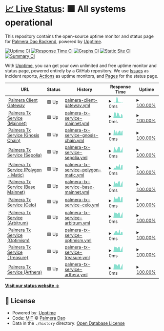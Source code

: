 # [📈 Live Status](https://uptime.keypersafe.xyz): <!--live status--> **🟩 All systems operational**

This repository contains the open-source uptime monitor and status page for [Palmera Dao Backend](https://palmeradao.xyz), powered by [Upptime](https://github.com/upptime/upptime).

[![Uptime CI](https://github.com/keyper-labs/palmera-services-status/workflows/Uptime%20CI/badge.svg)](https://github.com/keyper-labs/palmera-services-status/actions?query=workflow%3A%22Uptime+CI%22)
[![Response Time CI](https://github.com/keyper-labs/palmera-services-status/workflows/Response%20Time%20CI/badge.svg)](https://github.com/keyper-labs/palmera-services-status/actions?query=workflow%3A%22Response+Time+CI%22)
[![Graphs CI](https://github.com/keyper-labs/palmera-services-status/workflows/Graphs%20CI/badge.svg)](https://github.com/keyper-labs/palmera-services-status/actions?query=workflow%3A%22Graphs+CI%22)
[![Static Site CI](https://github.com/keyper-labs/palmera-services-status/workflows/Static%20Site%20CI/badge.svg)](https://github.com/keyper-labs/palmera-services-status/actions?query=workflow%3A%22Static+Site+CI%22)
[![Summary CI](https://github.com/keyper-labs/palmera-services-status/workflows/Summary%20CI/badge.svg)](https://github.com/keyper-labs/palmera-services-status/actions?query=workflow%3A%22Summary+CI%22)

With [Upptime](https://upptime.js.org), you can get your own unlimited and free uptime monitor and status page, powered entirely by a GitHub repository. We use [Issues](https://github.com/keyper-labs/palmera-services-status/issues) as incident reports, [Actions](https://github.com/keyper-labs/palmera-services-status/actions) as uptime monitors, and [Pages](https://uptime.keypersafe.xyz) for the status page.

<!--start: status pages-->
<!-- This summary is generated by Upptime (https://github.com/upptime/upptime) -->
<!-- Do not edit this manually, your changes will be overwritten -->
<!-- prettier-ignore -->
| URL | Status | History | Response Time | Uptime |
| --- | ------ | ------- | ------------- | ------ |
| <img alt="" src="https://icons.duckduckgo.com/ip3/client-gateway-prod.keypersafe.xyz.ico" height="13"> [Palmera Client Gateway](https://client-gateway-prod.keypersafe.xyz/health/ready/) | 🟩 Up | [palmera-client-gateway.yml](https://github.com/keyper-labs/palmera-services-status/commits/HEAD/history/palmera-client-gateway.yml) | <details><summary><img alt="Response time graph" src="./graphs/palmera-client-gateway/response-time-week.png" height="20"> 0ms</summary><br><a href="https://uptime.keypersafe.xyz/history/palmera-client-gateway"><img alt="Response time 0" src="https://img.shields.io/endpoint?url=https%3A%2F%2Fraw.githubusercontent.com%2Fkeyper-labs%2Fpalmera-services-status%2FHEAD%2Fapi%2Fpalmera-client-gateway%2Fresponse-time.json"></a><br><a href="https://uptime.keypersafe.xyz/history/palmera-client-gateway"><img alt="24-hour response time 0" src="https://img.shields.io/endpoint?url=https%3A%2F%2Fraw.githubusercontent.com%2Fkeyper-labs%2Fpalmera-services-status%2FHEAD%2Fapi%2Fpalmera-client-gateway%2Fresponse-time-day.json"></a><br><a href="https://uptime.keypersafe.xyz/history/palmera-client-gateway"><img alt="7-day response time 0" src="https://img.shields.io/endpoint?url=https%3A%2F%2Fraw.githubusercontent.com%2Fkeyper-labs%2Fpalmera-services-status%2FHEAD%2Fapi%2Fpalmera-client-gateway%2Fresponse-time-week.json"></a><br><a href="https://uptime.keypersafe.xyz/history/palmera-client-gateway"><img alt="30-day response time 0" src="https://img.shields.io/endpoint?url=https%3A%2F%2Fraw.githubusercontent.com%2Fkeyper-labs%2Fpalmera-services-status%2FHEAD%2Fapi%2Fpalmera-client-gateway%2Fresponse-time-month.json"></a><br><a href="https://uptime.keypersafe.xyz/history/palmera-client-gateway"><img alt="1-year response time 0" src="https://img.shields.io/endpoint?url=https%3A%2F%2Fraw.githubusercontent.com%2Fkeyper-labs%2Fpalmera-services-status%2FHEAD%2Fapi%2Fpalmera-client-gateway%2Fresponse-time-year.json"></a></details> | <details><summary><a href="https://uptime.keypersafe.xyz/history/palmera-client-gateway">100.00%</a></summary><a href="https://uptime.keypersafe.xyz/history/palmera-client-gateway"><img alt="All-time uptime 100.00%" src="https://img.shields.io/endpoint?url=https%3A%2F%2Fraw.githubusercontent.com%2Fkeyper-labs%2Fpalmera-services-status%2FHEAD%2Fapi%2Fpalmera-client-gateway%2Fuptime.json"></a><br><a href="https://uptime.keypersafe.xyz/history/palmera-client-gateway"><img alt="24-hour uptime 100.00%" src="https://img.shields.io/endpoint?url=https%3A%2F%2Fraw.githubusercontent.com%2Fkeyper-labs%2Fpalmera-services-status%2FHEAD%2Fapi%2Fpalmera-client-gateway%2Fuptime-day.json"></a><br><a href="https://uptime.keypersafe.xyz/history/palmera-client-gateway"><img alt="7-day uptime 100.00%" src="https://img.shields.io/endpoint?url=https%3A%2F%2Fraw.githubusercontent.com%2Fkeyper-labs%2Fpalmera-services-status%2FHEAD%2Fapi%2Fpalmera-client-gateway%2Fuptime-week.json"></a><br><a href="https://uptime.keypersafe.xyz/history/palmera-client-gateway"><img alt="30-day uptime 100.00%" src="https://img.shields.io/endpoint?url=https%3A%2F%2Fraw.githubusercontent.com%2Fkeyper-labs%2Fpalmera-services-status%2FHEAD%2Fapi%2Fpalmera-client-gateway%2Fuptime-month.json"></a><br><a href="https://uptime.keypersafe.xyz/history/palmera-client-gateway"><img alt="1-year uptime 100.00%" src="https://img.shields.io/endpoint?url=https%3A%2F%2Fraw.githubusercontent.com%2Fkeyper-labs%2Fpalmera-services-status%2FHEAD%2Fapi%2Fpalmera-client-gateway%2Fuptime-year.json"></a></details>
| <img alt="" src="https://icons.duckduckgo.com/ip3/prod.mainnet.transaction.keypersafe.xyz.ico" height="13"> [Palmera Tx Service (Mainnet)](https://prod.mainnet.transaction.keypersafe.xyz/check/) | 🟩 Up | [palmera-tx-service-mainnet.yml](https://github.com/keyper-labs/palmera-services-status/commits/HEAD/history/palmera-tx-service-mainnet.yml) | <details><summary><img alt="Response time graph" src="./graphs/palmera-tx-service-mainnet/response-time-week.png" height="20"> 0ms</summary><br><a href="https://uptime.keypersafe.xyz/history/palmera-tx-service-mainnet"><img alt="Response time 0" src="https://img.shields.io/endpoint?url=https%3A%2F%2Fraw.githubusercontent.com%2Fkeyper-labs%2Fpalmera-services-status%2FHEAD%2Fapi%2Fpalmera-tx-service-mainnet%2Fresponse-time.json"></a><br><a href="https://uptime.keypersafe.xyz/history/palmera-tx-service-mainnet"><img alt="24-hour response time 0" src="https://img.shields.io/endpoint?url=https%3A%2F%2Fraw.githubusercontent.com%2Fkeyper-labs%2Fpalmera-services-status%2FHEAD%2Fapi%2Fpalmera-tx-service-mainnet%2Fresponse-time-day.json"></a><br><a href="https://uptime.keypersafe.xyz/history/palmera-tx-service-mainnet"><img alt="7-day response time 0" src="https://img.shields.io/endpoint?url=https%3A%2F%2Fraw.githubusercontent.com%2Fkeyper-labs%2Fpalmera-services-status%2FHEAD%2Fapi%2Fpalmera-tx-service-mainnet%2Fresponse-time-week.json"></a><br><a href="https://uptime.keypersafe.xyz/history/palmera-tx-service-mainnet"><img alt="30-day response time 0" src="https://img.shields.io/endpoint?url=https%3A%2F%2Fraw.githubusercontent.com%2Fkeyper-labs%2Fpalmera-services-status%2FHEAD%2Fapi%2Fpalmera-tx-service-mainnet%2Fresponse-time-month.json"></a><br><a href="https://uptime.keypersafe.xyz/history/palmera-tx-service-mainnet"><img alt="1-year response time 0" src="https://img.shields.io/endpoint?url=https%3A%2F%2Fraw.githubusercontent.com%2Fkeyper-labs%2Fpalmera-services-status%2FHEAD%2Fapi%2Fpalmera-tx-service-mainnet%2Fresponse-time-year.json"></a></details> | <details><summary><a href="https://uptime.keypersafe.xyz/history/palmera-tx-service-mainnet">100.00%</a></summary><a href="https://uptime.keypersafe.xyz/history/palmera-tx-service-mainnet"><img alt="All-time uptime 100.00%" src="https://img.shields.io/endpoint?url=https%3A%2F%2Fraw.githubusercontent.com%2Fkeyper-labs%2Fpalmera-services-status%2FHEAD%2Fapi%2Fpalmera-tx-service-mainnet%2Fuptime.json"></a><br><a href="https://uptime.keypersafe.xyz/history/palmera-tx-service-mainnet"><img alt="24-hour uptime 100.00%" src="https://img.shields.io/endpoint?url=https%3A%2F%2Fraw.githubusercontent.com%2Fkeyper-labs%2Fpalmera-services-status%2FHEAD%2Fapi%2Fpalmera-tx-service-mainnet%2Fuptime-day.json"></a><br><a href="https://uptime.keypersafe.xyz/history/palmera-tx-service-mainnet"><img alt="7-day uptime 100.00%" src="https://img.shields.io/endpoint?url=https%3A%2F%2Fraw.githubusercontent.com%2Fkeyper-labs%2Fpalmera-services-status%2FHEAD%2Fapi%2Fpalmera-tx-service-mainnet%2Fuptime-week.json"></a><br><a href="https://uptime.keypersafe.xyz/history/palmera-tx-service-mainnet"><img alt="30-day uptime 100.00%" src="https://img.shields.io/endpoint?url=https%3A%2F%2Fraw.githubusercontent.com%2Fkeyper-labs%2Fpalmera-services-status%2FHEAD%2Fapi%2Fpalmera-tx-service-mainnet%2Fuptime-month.json"></a><br><a href="https://uptime.keypersafe.xyz/history/palmera-tx-service-mainnet"><img alt="1-year uptime 100.00%" src="https://img.shields.io/endpoint?url=https%3A%2F%2Fraw.githubusercontent.com%2Fkeyper-labs%2Fpalmera-services-status%2FHEAD%2Fapi%2Fpalmera-tx-service-mainnet%2Fuptime-year.json"></a></details>
| <img alt="" src="https://icons.duckduckgo.com/ip3/prod.gnosis.keypersafe.xyz.ico" height="13"> [Palmera Tx Service (Gnosis Chain)](https://prod.gnosis.keypersafe.xyz/check/) | 🟩 Up | [palmera-tx-service-gnosis-chain.yml](https://github.com/keyper-labs/palmera-services-status/commits/HEAD/history/palmera-tx-service-gnosis-chain.yml) | <details><summary><img alt="Response time graph" src="./graphs/palmera-tx-service-gnosis-chain/response-time-week.png" height="20"> 0ms</summary><br><a href="https://uptime.keypersafe.xyz/history/palmera-tx-service-gnosis-chain"><img alt="Response time 0" src="https://img.shields.io/endpoint?url=https%3A%2F%2Fraw.githubusercontent.com%2Fkeyper-labs%2Fpalmera-services-status%2FHEAD%2Fapi%2Fpalmera-tx-service-gnosis-chain%2Fresponse-time.json"></a><br><a href="https://uptime.keypersafe.xyz/history/palmera-tx-service-gnosis-chain"><img alt="24-hour response time 0" src="https://img.shields.io/endpoint?url=https%3A%2F%2Fraw.githubusercontent.com%2Fkeyper-labs%2Fpalmera-services-status%2FHEAD%2Fapi%2Fpalmera-tx-service-gnosis-chain%2Fresponse-time-day.json"></a><br><a href="https://uptime.keypersafe.xyz/history/palmera-tx-service-gnosis-chain"><img alt="7-day response time 0" src="https://img.shields.io/endpoint?url=https%3A%2F%2Fraw.githubusercontent.com%2Fkeyper-labs%2Fpalmera-services-status%2FHEAD%2Fapi%2Fpalmera-tx-service-gnosis-chain%2Fresponse-time-week.json"></a><br><a href="https://uptime.keypersafe.xyz/history/palmera-tx-service-gnosis-chain"><img alt="30-day response time 0" src="https://img.shields.io/endpoint?url=https%3A%2F%2Fraw.githubusercontent.com%2Fkeyper-labs%2Fpalmera-services-status%2FHEAD%2Fapi%2Fpalmera-tx-service-gnosis-chain%2Fresponse-time-month.json"></a><br><a href="https://uptime.keypersafe.xyz/history/palmera-tx-service-gnosis-chain"><img alt="1-year response time 0" src="https://img.shields.io/endpoint?url=https%3A%2F%2Fraw.githubusercontent.com%2Fkeyper-labs%2Fpalmera-services-status%2FHEAD%2Fapi%2Fpalmera-tx-service-gnosis-chain%2Fresponse-time-year.json"></a></details> | <details><summary><a href="https://uptime.keypersafe.xyz/history/palmera-tx-service-gnosis-chain">100.00%</a></summary><a href="https://uptime.keypersafe.xyz/history/palmera-tx-service-gnosis-chain"><img alt="All-time uptime 100.00%" src="https://img.shields.io/endpoint?url=https%3A%2F%2Fraw.githubusercontent.com%2Fkeyper-labs%2Fpalmera-services-status%2FHEAD%2Fapi%2Fpalmera-tx-service-gnosis-chain%2Fuptime.json"></a><br><a href="https://uptime.keypersafe.xyz/history/palmera-tx-service-gnosis-chain"><img alt="24-hour uptime 100.00%" src="https://img.shields.io/endpoint?url=https%3A%2F%2Fraw.githubusercontent.com%2Fkeyper-labs%2Fpalmera-services-status%2FHEAD%2Fapi%2Fpalmera-tx-service-gnosis-chain%2Fuptime-day.json"></a><br><a href="https://uptime.keypersafe.xyz/history/palmera-tx-service-gnosis-chain"><img alt="7-day uptime 100.00%" src="https://img.shields.io/endpoint?url=https%3A%2F%2Fraw.githubusercontent.com%2Fkeyper-labs%2Fpalmera-services-status%2FHEAD%2Fapi%2Fpalmera-tx-service-gnosis-chain%2Fuptime-week.json"></a><br><a href="https://uptime.keypersafe.xyz/history/palmera-tx-service-gnosis-chain"><img alt="30-day uptime 100.00%" src="https://img.shields.io/endpoint?url=https%3A%2F%2Fraw.githubusercontent.com%2Fkeyper-labs%2Fpalmera-services-status%2FHEAD%2Fapi%2Fpalmera-tx-service-gnosis-chain%2Fuptime-month.json"></a><br><a href="https://uptime.keypersafe.xyz/history/palmera-tx-service-gnosis-chain"><img alt="1-year uptime 100.00%" src="https://img.shields.io/endpoint?url=https%3A%2F%2Fraw.githubusercontent.com%2Fkeyper-labs%2Fpalmera-services-status%2FHEAD%2Fapi%2Fpalmera-tx-service-gnosis-chain%2Fuptime-year.json"></a></details>
| <img alt="" src="https://icons.duckduckgo.com/ip3/dev.sepolia2.transaction.keypersafe.xyz.ico" height="13"> [Palmera Tx Service (Sepolia)](https://dev.sepolia2.transaction.keypersafe.xyz/check/) | 🟩 Up | [palmera-tx-service-sepolia.yml](https://github.com/keyper-labs/palmera-services-status/commits/HEAD/history/palmera-tx-service-sepolia.yml) | <details><summary><img alt="Response time graph" src="./graphs/palmera-tx-service-sepolia/response-time-week.png" height="20"> 0ms</summary><br><a href="https://uptime.keypersafe.xyz/history/palmera-tx-service-sepolia"><img alt="Response time 0" src="https://img.shields.io/endpoint?url=https%3A%2F%2Fraw.githubusercontent.com%2Fkeyper-labs%2Fpalmera-services-status%2FHEAD%2Fapi%2Fpalmera-tx-service-sepolia%2Fresponse-time.json"></a><br><a href="https://uptime.keypersafe.xyz/history/palmera-tx-service-sepolia"><img alt="24-hour response time 0" src="https://img.shields.io/endpoint?url=https%3A%2F%2Fraw.githubusercontent.com%2Fkeyper-labs%2Fpalmera-services-status%2FHEAD%2Fapi%2Fpalmera-tx-service-sepolia%2Fresponse-time-day.json"></a><br><a href="https://uptime.keypersafe.xyz/history/palmera-tx-service-sepolia"><img alt="7-day response time 0" src="https://img.shields.io/endpoint?url=https%3A%2F%2Fraw.githubusercontent.com%2Fkeyper-labs%2Fpalmera-services-status%2FHEAD%2Fapi%2Fpalmera-tx-service-sepolia%2Fresponse-time-week.json"></a><br><a href="https://uptime.keypersafe.xyz/history/palmera-tx-service-sepolia"><img alt="30-day response time 0" src="https://img.shields.io/endpoint?url=https%3A%2F%2Fraw.githubusercontent.com%2Fkeyper-labs%2Fpalmera-services-status%2FHEAD%2Fapi%2Fpalmera-tx-service-sepolia%2Fresponse-time-month.json"></a><br><a href="https://uptime.keypersafe.xyz/history/palmera-tx-service-sepolia"><img alt="1-year response time 0" src="https://img.shields.io/endpoint?url=https%3A%2F%2Fraw.githubusercontent.com%2Fkeyper-labs%2Fpalmera-services-status%2FHEAD%2Fapi%2Fpalmera-tx-service-sepolia%2Fresponse-time-year.json"></a></details> | <details><summary><a href="https://uptime.keypersafe.xyz/history/palmera-tx-service-sepolia">100.00%</a></summary><a href="https://uptime.keypersafe.xyz/history/palmera-tx-service-sepolia"><img alt="All-time uptime 100.00%" src="https://img.shields.io/endpoint?url=https%3A%2F%2Fraw.githubusercontent.com%2Fkeyper-labs%2Fpalmera-services-status%2FHEAD%2Fapi%2Fpalmera-tx-service-sepolia%2Fuptime.json"></a><br><a href="https://uptime.keypersafe.xyz/history/palmera-tx-service-sepolia"><img alt="24-hour uptime 100.00%" src="https://img.shields.io/endpoint?url=https%3A%2F%2Fraw.githubusercontent.com%2Fkeyper-labs%2Fpalmera-services-status%2FHEAD%2Fapi%2Fpalmera-tx-service-sepolia%2Fuptime-day.json"></a><br><a href="https://uptime.keypersafe.xyz/history/palmera-tx-service-sepolia"><img alt="7-day uptime 100.00%" src="https://img.shields.io/endpoint?url=https%3A%2F%2Fraw.githubusercontent.com%2Fkeyper-labs%2Fpalmera-services-status%2FHEAD%2Fapi%2Fpalmera-tx-service-sepolia%2Fuptime-week.json"></a><br><a href="https://uptime.keypersafe.xyz/history/palmera-tx-service-sepolia"><img alt="30-day uptime 100.00%" src="https://img.shields.io/endpoint?url=https%3A%2F%2Fraw.githubusercontent.com%2Fkeyper-labs%2Fpalmera-services-status%2FHEAD%2Fapi%2Fpalmera-tx-service-sepolia%2Fuptime-month.json"></a><br><a href="https://uptime.keypersafe.xyz/history/palmera-tx-service-sepolia"><img alt="1-year uptime 100.00%" src="https://img.shields.io/endpoint?url=https%3A%2F%2Fraw.githubusercontent.com%2Fkeyper-labs%2Fpalmera-services-status%2FHEAD%2Fapi%2Fpalmera-tx-service-sepolia%2Fuptime-year.json"></a></details>
| <img alt="" src="https://icons.duckduckgo.com/ip3/prod.polygon.transaction.keypersafe.xyz.ico" height="13"> [Palmera Tx Service (Polygon - Matic)](https://prod.polygon.transaction.keypersafe.xyz/check/) | 🟩 Up | [palmera-tx-service-polygon-matic.yml](https://github.com/keyper-labs/palmera-services-status/commits/HEAD/history/palmera-tx-service-polygon-matic.yml) | <details><summary><img alt="Response time graph" src="./graphs/palmera-tx-service-polygon-matic/response-time-week.png" height="20"> 0ms</summary><br><a href="https://uptime.keypersafe.xyz/history/palmera-tx-service-polygon-matic"><img alt="Response time 0" src="https://img.shields.io/endpoint?url=https%3A%2F%2Fraw.githubusercontent.com%2Fkeyper-labs%2Fpalmera-services-status%2FHEAD%2Fapi%2Fpalmera-tx-service-polygon-matic%2Fresponse-time.json"></a><br><a href="https://uptime.keypersafe.xyz/history/palmera-tx-service-polygon-matic"><img alt="24-hour response time 0" src="https://img.shields.io/endpoint?url=https%3A%2F%2Fraw.githubusercontent.com%2Fkeyper-labs%2Fpalmera-services-status%2FHEAD%2Fapi%2Fpalmera-tx-service-polygon-matic%2Fresponse-time-day.json"></a><br><a href="https://uptime.keypersafe.xyz/history/palmera-tx-service-polygon-matic"><img alt="7-day response time 0" src="https://img.shields.io/endpoint?url=https%3A%2F%2Fraw.githubusercontent.com%2Fkeyper-labs%2Fpalmera-services-status%2FHEAD%2Fapi%2Fpalmera-tx-service-polygon-matic%2Fresponse-time-week.json"></a><br><a href="https://uptime.keypersafe.xyz/history/palmera-tx-service-polygon-matic"><img alt="30-day response time 0" src="https://img.shields.io/endpoint?url=https%3A%2F%2Fraw.githubusercontent.com%2Fkeyper-labs%2Fpalmera-services-status%2FHEAD%2Fapi%2Fpalmera-tx-service-polygon-matic%2Fresponse-time-month.json"></a><br><a href="https://uptime.keypersafe.xyz/history/palmera-tx-service-polygon-matic"><img alt="1-year response time 0" src="https://img.shields.io/endpoint?url=https%3A%2F%2Fraw.githubusercontent.com%2Fkeyper-labs%2Fpalmera-services-status%2FHEAD%2Fapi%2Fpalmera-tx-service-polygon-matic%2Fresponse-time-year.json"></a></details> | <details><summary><a href="https://uptime.keypersafe.xyz/history/palmera-tx-service-polygon-matic">100.00%</a></summary><a href="https://uptime.keypersafe.xyz/history/palmera-tx-service-polygon-matic"><img alt="All-time uptime 100.00%" src="https://img.shields.io/endpoint?url=https%3A%2F%2Fraw.githubusercontent.com%2Fkeyper-labs%2Fpalmera-services-status%2FHEAD%2Fapi%2Fpalmera-tx-service-polygon-matic%2Fuptime.json"></a><br><a href="https://uptime.keypersafe.xyz/history/palmera-tx-service-polygon-matic"><img alt="24-hour uptime 100.00%" src="https://img.shields.io/endpoint?url=https%3A%2F%2Fraw.githubusercontent.com%2Fkeyper-labs%2Fpalmera-services-status%2FHEAD%2Fapi%2Fpalmera-tx-service-polygon-matic%2Fuptime-day.json"></a><br><a href="https://uptime.keypersafe.xyz/history/palmera-tx-service-polygon-matic"><img alt="7-day uptime 100.00%" src="https://img.shields.io/endpoint?url=https%3A%2F%2Fraw.githubusercontent.com%2Fkeyper-labs%2Fpalmera-services-status%2FHEAD%2Fapi%2Fpalmera-tx-service-polygon-matic%2Fuptime-week.json"></a><br><a href="https://uptime.keypersafe.xyz/history/palmera-tx-service-polygon-matic"><img alt="30-day uptime 100.00%" src="https://img.shields.io/endpoint?url=https%3A%2F%2Fraw.githubusercontent.com%2Fkeyper-labs%2Fpalmera-services-status%2FHEAD%2Fapi%2Fpalmera-tx-service-polygon-matic%2Fuptime-month.json"></a><br><a href="https://uptime.keypersafe.xyz/history/palmera-tx-service-polygon-matic"><img alt="1-year uptime 100.00%" src="https://img.shields.io/endpoint?url=https%3A%2F%2Fraw.githubusercontent.com%2Fkeyper-labs%2Fpalmera-services-status%2FHEAD%2Fapi%2Fpalmera-tx-service-polygon-matic%2Fuptime-year.json"></a></details>
| <img alt="" src="https://icons.duckduckgo.com/ip3/prod.base.keypersafe.xyz.ico" height="13"> [Palmera Tx Service (Base Mainnet)](https://prod.base.keypersafe.xyz/check/) | 🟩 Up | [palmera-tx-service-base-mainnet.yml](https://github.com/keyper-labs/palmera-services-status/commits/HEAD/history/palmera-tx-service-base-mainnet.yml) | <details><summary><img alt="Response time graph" src="./graphs/palmera-tx-service-base-mainnet/response-time-week.png" height="20"> 0ms</summary><br><a href="https://uptime.keypersafe.xyz/history/palmera-tx-service-base-mainnet"><img alt="Response time 0" src="https://img.shields.io/endpoint?url=https%3A%2F%2Fraw.githubusercontent.com%2Fkeyper-labs%2Fpalmera-services-status%2FHEAD%2Fapi%2Fpalmera-tx-service-base-mainnet%2Fresponse-time.json"></a><br><a href="https://uptime.keypersafe.xyz/history/palmera-tx-service-base-mainnet"><img alt="24-hour response time 0" src="https://img.shields.io/endpoint?url=https%3A%2F%2Fraw.githubusercontent.com%2Fkeyper-labs%2Fpalmera-services-status%2FHEAD%2Fapi%2Fpalmera-tx-service-base-mainnet%2Fresponse-time-day.json"></a><br><a href="https://uptime.keypersafe.xyz/history/palmera-tx-service-base-mainnet"><img alt="7-day response time 0" src="https://img.shields.io/endpoint?url=https%3A%2F%2Fraw.githubusercontent.com%2Fkeyper-labs%2Fpalmera-services-status%2FHEAD%2Fapi%2Fpalmera-tx-service-base-mainnet%2Fresponse-time-week.json"></a><br><a href="https://uptime.keypersafe.xyz/history/palmera-tx-service-base-mainnet"><img alt="30-day response time 0" src="https://img.shields.io/endpoint?url=https%3A%2F%2Fraw.githubusercontent.com%2Fkeyper-labs%2Fpalmera-services-status%2FHEAD%2Fapi%2Fpalmera-tx-service-base-mainnet%2Fresponse-time-month.json"></a><br><a href="https://uptime.keypersafe.xyz/history/palmera-tx-service-base-mainnet"><img alt="1-year response time 0" src="https://img.shields.io/endpoint?url=https%3A%2F%2Fraw.githubusercontent.com%2Fkeyper-labs%2Fpalmera-services-status%2FHEAD%2Fapi%2Fpalmera-tx-service-base-mainnet%2Fresponse-time-year.json"></a></details> | <details><summary><a href="https://uptime.keypersafe.xyz/history/palmera-tx-service-base-mainnet">100.00%</a></summary><a href="https://uptime.keypersafe.xyz/history/palmera-tx-service-base-mainnet"><img alt="All-time uptime 100.00%" src="https://img.shields.io/endpoint?url=https%3A%2F%2Fraw.githubusercontent.com%2Fkeyper-labs%2Fpalmera-services-status%2FHEAD%2Fapi%2Fpalmera-tx-service-base-mainnet%2Fuptime.json"></a><br><a href="https://uptime.keypersafe.xyz/history/palmera-tx-service-base-mainnet"><img alt="24-hour uptime 100.00%" src="https://img.shields.io/endpoint?url=https%3A%2F%2Fraw.githubusercontent.com%2Fkeyper-labs%2Fpalmera-services-status%2FHEAD%2Fapi%2Fpalmera-tx-service-base-mainnet%2Fuptime-day.json"></a><br><a href="https://uptime.keypersafe.xyz/history/palmera-tx-service-base-mainnet"><img alt="7-day uptime 100.00%" src="https://img.shields.io/endpoint?url=https%3A%2F%2Fraw.githubusercontent.com%2Fkeyper-labs%2Fpalmera-services-status%2FHEAD%2Fapi%2Fpalmera-tx-service-base-mainnet%2Fuptime-week.json"></a><br><a href="https://uptime.keypersafe.xyz/history/palmera-tx-service-base-mainnet"><img alt="30-day uptime 100.00%" src="https://img.shields.io/endpoint?url=https%3A%2F%2Fraw.githubusercontent.com%2Fkeyper-labs%2Fpalmera-services-status%2FHEAD%2Fapi%2Fpalmera-tx-service-base-mainnet%2Fuptime-month.json"></a><br><a href="https://uptime.keypersafe.xyz/history/palmera-tx-service-base-mainnet"><img alt="1-year uptime 100.00%" src="https://img.shields.io/endpoint?url=https%3A%2F%2Fraw.githubusercontent.com%2Fkeyper-labs%2Fpalmera-services-status%2FHEAD%2Fapi%2Fpalmera-tx-service-base-mainnet%2Fuptime-year.json"></a></details>
| <img alt="" src="https://icons.duckduckgo.com/ip3/prod.celo.keypersafe.xyz.ico" height="13"> [Palmera Tx Service (Celo)](https://prod.celo.keypersafe.xyz/check/) | 🟩 Up | [palmera-tx-service-celo.yml](https://github.com/keyper-labs/palmera-services-status/commits/HEAD/history/palmera-tx-service-celo.yml) | <details><summary><img alt="Response time graph" src="./graphs/palmera-tx-service-celo/response-time-week.png" height="20"> 0ms</summary><br><a href="https://uptime.keypersafe.xyz/history/palmera-tx-service-celo"><img alt="Response time 0" src="https://img.shields.io/endpoint?url=https%3A%2F%2Fraw.githubusercontent.com%2Fkeyper-labs%2Fpalmera-services-status%2FHEAD%2Fapi%2Fpalmera-tx-service-celo%2Fresponse-time.json"></a><br><a href="https://uptime.keypersafe.xyz/history/palmera-tx-service-celo"><img alt="24-hour response time 0" src="https://img.shields.io/endpoint?url=https%3A%2F%2Fraw.githubusercontent.com%2Fkeyper-labs%2Fpalmera-services-status%2FHEAD%2Fapi%2Fpalmera-tx-service-celo%2Fresponse-time-day.json"></a><br><a href="https://uptime.keypersafe.xyz/history/palmera-tx-service-celo"><img alt="7-day response time 0" src="https://img.shields.io/endpoint?url=https%3A%2F%2Fraw.githubusercontent.com%2Fkeyper-labs%2Fpalmera-services-status%2FHEAD%2Fapi%2Fpalmera-tx-service-celo%2Fresponse-time-week.json"></a><br><a href="https://uptime.keypersafe.xyz/history/palmera-tx-service-celo"><img alt="30-day response time 0" src="https://img.shields.io/endpoint?url=https%3A%2F%2Fraw.githubusercontent.com%2Fkeyper-labs%2Fpalmera-services-status%2FHEAD%2Fapi%2Fpalmera-tx-service-celo%2Fresponse-time-month.json"></a><br><a href="https://uptime.keypersafe.xyz/history/palmera-tx-service-celo"><img alt="1-year response time 0" src="https://img.shields.io/endpoint?url=https%3A%2F%2Fraw.githubusercontent.com%2Fkeyper-labs%2Fpalmera-services-status%2FHEAD%2Fapi%2Fpalmera-tx-service-celo%2Fresponse-time-year.json"></a></details> | <details><summary><a href="https://uptime.keypersafe.xyz/history/palmera-tx-service-celo">100.00%</a></summary><a href="https://uptime.keypersafe.xyz/history/palmera-tx-service-celo"><img alt="All-time uptime 100.00%" src="https://img.shields.io/endpoint?url=https%3A%2F%2Fraw.githubusercontent.com%2Fkeyper-labs%2Fpalmera-services-status%2FHEAD%2Fapi%2Fpalmera-tx-service-celo%2Fuptime.json"></a><br><a href="https://uptime.keypersafe.xyz/history/palmera-tx-service-celo"><img alt="24-hour uptime 100.00%" src="https://img.shields.io/endpoint?url=https%3A%2F%2Fraw.githubusercontent.com%2Fkeyper-labs%2Fpalmera-services-status%2FHEAD%2Fapi%2Fpalmera-tx-service-celo%2Fuptime-day.json"></a><br><a href="https://uptime.keypersafe.xyz/history/palmera-tx-service-celo"><img alt="7-day uptime 100.00%" src="https://img.shields.io/endpoint?url=https%3A%2F%2Fraw.githubusercontent.com%2Fkeyper-labs%2Fpalmera-services-status%2FHEAD%2Fapi%2Fpalmera-tx-service-celo%2Fuptime-week.json"></a><br><a href="https://uptime.keypersafe.xyz/history/palmera-tx-service-celo"><img alt="30-day uptime 100.00%" src="https://img.shields.io/endpoint?url=https%3A%2F%2Fraw.githubusercontent.com%2Fkeyper-labs%2Fpalmera-services-status%2FHEAD%2Fapi%2Fpalmera-tx-service-celo%2Fuptime-month.json"></a><br><a href="https://uptime.keypersafe.xyz/history/palmera-tx-service-celo"><img alt="1-year uptime 100.00%" src="https://img.shields.io/endpoint?url=https%3A%2F%2Fraw.githubusercontent.com%2Fkeyper-labs%2Fpalmera-services-status%2FHEAD%2Fapi%2Fpalmera-tx-service-celo%2Fuptime-year.json"></a></details>
| <img alt="" src="https://icons.duckduckgo.com/ip3/prod.arbitrum.keypersafe.xyz.ico" height="13"> [Palmera Tx Service (Arbitrum)](https://prod.arbitrum.keypersafe.xyz/check/) | 🟩 Up | [palmera-tx-service-arbitrum.yml](https://github.com/keyper-labs/palmera-services-status/commits/HEAD/history/palmera-tx-service-arbitrum.yml) | <details><summary><img alt="Response time graph" src="./graphs/palmera-tx-service-arbitrum/response-time-week.png" height="20"> 0ms</summary><br><a href="https://uptime.keypersafe.xyz/history/palmera-tx-service-arbitrum"><img alt="Response time 0" src="https://img.shields.io/endpoint?url=https%3A%2F%2Fraw.githubusercontent.com%2Fkeyper-labs%2Fpalmera-services-status%2FHEAD%2Fapi%2Fpalmera-tx-service-arbitrum%2Fresponse-time.json"></a><br><a href="https://uptime.keypersafe.xyz/history/palmera-tx-service-arbitrum"><img alt="24-hour response time 0" src="https://img.shields.io/endpoint?url=https%3A%2F%2Fraw.githubusercontent.com%2Fkeyper-labs%2Fpalmera-services-status%2FHEAD%2Fapi%2Fpalmera-tx-service-arbitrum%2Fresponse-time-day.json"></a><br><a href="https://uptime.keypersafe.xyz/history/palmera-tx-service-arbitrum"><img alt="7-day response time 0" src="https://img.shields.io/endpoint?url=https%3A%2F%2Fraw.githubusercontent.com%2Fkeyper-labs%2Fpalmera-services-status%2FHEAD%2Fapi%2Fpalmera-tx-service-arbitrum%2Fresponse-time-week.json"></a><br><a href="https://uptime.keypersafe.xyz/history/palmera-tx-service-arbitrum"><img alt="30-day response time 0" src="https://img.shields.io/endpoint?url=https%3A%2F%2Fraw.githubusercontent.com%2Fkeyper-labs%2Fpalmera-services-status%2FHEAD%2Fapi%2Fpalmera-tx-service-arbitrum%2Fresponse-time-month.json"></a><br><a href="https://uptime.keypersafe.xyz/history/palmera-tx-service-arbitrum"><img alt="1-year response time 0" src="https://img.shields.io/endpoint?url=https%3A%2F%2Fraw.githubusercontent.com%2Fkeyper-labs%2Fpalmera-services-status%2FHEAD%2Fapi%2Fpalmera-tx-service-arbitrum%2Fresponse-time-year.json"></a></details> | <details><summary><a href="https://uptime.keypersafe.xyz/history/palmera-tx-service-arbitrum">100.00%</a></summary><a href="https://uptime.keypersafe.xyz/history/palmera-tx-service-arbitrum"><img alt="All-time uptime 100.00%" src="https://img.shields.io/endpoint?url=https%3A%2F%2Fraw.githubusercontent.com%2Fkeyper-labs%2Fpalmera-services-status%2FHEAD%2Fapi%2Fpalmera-tx-service-arbitrum%2Fuptime.json"></a><br><a href="https://uptime.keypersafe.xyz/history/palmera-tx-service-arbitrum"><img alt="24-hour uptime 100.00%" src="https://img.shields.io/endpoint?url=https%3A%2F%2Fraw.githubusercontent.com%2Fkeyper-labs%2Fpalmera-services-status%2FHEAD%2Fapi%2Fpalmera-tx-service-arbitrum%2Fuptime-day.json"></a><br><a href="https://uptime.keypersafe.xyz/history/palmera-tx-service-arbitrum"><img alt="7-day uptime 100.00%" src="https://img.shields.io/endpoint?url=https%3A%2F%2Fraw.githubusercontent.com%2Fkeyper-labs%2Fpalmera-services-status%2FHEAD%2Fapi%2Fpalmera-tx-service-arbitrum%2Fuptime-week.json"></a><br><a href="https://uptime.keypersafe.xyz/history/palmera-tx-service-arbitrum"><img alt="30-day uptime 100.00%" src="https://img.shields.io/endpoint?url=https%3A%2F%2Fraw.githubusercontent.com%2Fkeyper-labs%2Fpalmera-services-status%2FHEAD%2Fapi%2Fpalmera-tx-service-arbitrum%2Fuptime-month.json"></a><br><a href="https://uptime.keypersafe.xyz/history/palmera-tx-service-arbitrum"><img alt="1-year uptime 100.00%" src="https://img.shields.io/endpoint?url=https%3A%2F%2Fraw.githubusercontent.com%2Fkeyper-labs%2Fpalmera-services-status%2FHEAD%2Fapi%2Fpalmera-tx-service-arbitrum%2Fuptime-year.json"></a></details>
| <img alt="" src="https://icons.duckduckgo.com/ip3/prod.optimism.keypersafe.xyz.ico" height="13"> [Palmera Tx Service (Optimism)](https://prod.optimism.keypersafe.xyz/check/) | 🟩 Up | [palmera-tx-service-optimism.yml](https://github.com/keyper-labs/palmera-services-status/commits/HEAD/history/palmera-tx-service-optimism.yml) | <details><summary><img alt="Response time graph" src="./graphs/palmera-tx-service-optimism/response-time-week.png" height="20"> 0ms</summary><br><a href="https://uptime.keypersafe.xyz/history/palmera-tx-service-optimism"><img alt="Response time 0" src="https://img.shields.io/endpoint?url=https%3A%2F%2Fraw.githubusercontent.com%2Fkeyper-labs%2Fpalmera-services-status%2FHEAD%2Fapi%2Fpalmera-tx-service-optimism%2Fresponse-time.json"></a><br><a href="https://uptime.keypersafe.xyz/history/palmera-tx-service-optimism"><img alt="24-hour response time 0" src="https://img.shields.io/endpoint?url=https%3A%2F%2Fraw.githubusercontent.com%2Fkeyper-labs%2Fpalmera-services-status%2FHEAD%2Fapi%2Fpalmera-tx-service-optimism%2Fresponse-time-day.json"></a><br><a href="https://uptime.keypersafe.xyz/history/palmera-tx-service-optimism"><img alt="7-day response time 0" src="https://img.shields.io/endpoint?url=https%3A%2F%2Fraw.githubusercontent.com%2Fkeyper-labs%2Fpalmera-services-status%2FHEAD%2Fapi%2Fpalmera-tx-service-optimism%2Fresponse-time-week.json"></a><br><a href="https://uptime.keypersafe.xyz/history/palmera-tx-service-optimism"><img alt="30-day response time 0" src="https://img.shields.io/endpoint?url=https%3A%2F%2Fraw.githubusercontent.com%2Fkeyper-labs%2Fpalmera-services-status%2FHEAD%2Fapi%2Fpalmera-tx-service-optimism%2Fresponse-time-month.json"></a><br><a href="https://uptime.keypersafe.xyz/history/palmera-tx-service-optimism"><img alt="1-year response time 0" src="https://img.shields.io/endpoint?url=https%3A%2F%2Fraw.githubusercontent.com%2Fkeyper-labs%2Fpalmera-services-status%2FHEAD%2Fapi%2Fpalmera-tx-service-optimism%2Fresponse-time-year.json"></a></details> | <details><summary><a href="https://uptime.keypersafe.xyz/history/palmera-tx-service-optimism">100.00%</a></summary><a href="https://uptime.keypersafe.xyz/history/palmera-tx-service-optimism"><img alt="All-time uptime 100.00%" src="https://img.shields.io/endpoint?url=https%3A%2F%2Fraw.githubusercontent.com%2Fkeyper-labs%2Fpalmera-services-status%2FHEAD%2Fapi%2Fpalmera-tx-service-optimism%2Fuptime.json"></a><br><a href="https://uptime.keypersafe.xyz/history/palmera-tx-service-optimism"><img alt="24-hour uptime 100.00%" src="https://img.shields.io/endpoint?url=https%3A%2F%2Fraw.githubusercontent.com%2Fkeyper-labs%2Fpalmera-services-status%2FHEAD%2Fapi%2Fpalmera-tx-service-optimism%2Fuptime-day.json"></a><br><a href="https://uptime.keypersafe.xyz/history/palmera-tx-service-optimism"><img alt="7-day uptime 100.00%" src="https://img.shields.io/endpoint?url=https%3A%2F%2Fraw.githubusercontent.com%2Fkeyper-labs%2Fpalmera-services-status%2FHEAD%2Fapi%2Fpalmera-tx-service-optimism%2Fuptime-week.json"></a><br><a href="https://uptime.keypersafe.xyz/history/palmera-tx-service-optimism"><img alt="30-day uptime 100.00%" src="https://img.shields.io/endpoint?url=https%3A%2F%2Fraw.githubusercontent.com%2Fkeyper-labs%2Fpalmera-services-status%2FHEAD%2Fapi%2Fpalmera-tx-service-optimism%2Fuptime-month.json"></a><br><a href="https://uptime.keypersafe.xyz/history/palmera-tx-service-optimism"><img alt="1-year uptime 100.00%" src="https://img.shields.io/endpoint?url=https%3A%2F%2Fraw.githubusercontent.com%2Fkeyper-labs%2Fpalmera-services-status%2FHEAD%2Fapi%2Fpalmera-tx-service-optimism%2Fuptime-year.json"></a></details>
| <img alt="" src="https://icons.duckduckgo.com/ip3/prod.treasure.keypersafe.xyz.ico" height="13"> [Palmera Tx Service (Treasure)](https://prod.treasure.keypersafe.xyz/check/) | 🟩 Up | [palmera-tx-service-treasure.yml](https://github.com/keyper-labs/palmera-services-status/commits/HEAD/history/palmera-tx-service-treasure.yml) | <details><summary><img alt="Response time graph" src="./graphs/palmera-tx-service-treasure/response-time-week.png" height="20"> 0ms</summary><br><a href="https://uptime.keypersafe.xyz/history/palmera-tx-service-treasure"><img alt="Response time 0" src="https://img.shields.io/endpoint?url=https%3A%2F%2Fraw.githubusercontent.com%2Fkeyper-labs%2Fpalmera-services-status%2FHEAD%2Fapi%2Fpalmera-tx-service-treasure%2Fresponse-time.json"></a><br><a href="https://uptime.keypersafe.xyz/history/palmera-tx-service-treasure"><img alt="24-hour response time 0" src="https://img.shields.io/endpoint?url=https%3A%2F%2Fraw.githubusercontent.com%2Fkeyper-labs%2Fpalmera-services-status%2FHEAD%2Fapi%2Fpalmera-tx-service-treasure%2Fresponse-time-day.json"></a><br><a href="https://uptime.keypersafe.xyz/history/palmera-tx-service-treasure"><img alt="7-day response time 0" src="https://img.shields.io/endpoint?url=https%3A%2F%2Fraw.githubusercontent.com%2Fkeyper-labs%2Fpalmera-services-status%2FHEAD%2Fapi%2Fpalmera-tx-service-treasure%2Fresponse-time-week.json"></a><br><a href="https://uptime.keypersafe.xyz/history/palmera-tx-service-treasure"><img alt="30-day response time 0" src="https://img.shields.io/endpoint?url=https%3A%2F%2Fraw.githubusercontent.com%2Fkeyper-labs%2Fpalmera-services-status%2FHEAD%2Fapi%2Fpalmera-tx-service-treasure%2Fresponse-time-month.json"></a><br><a href="https://uptime.keypersafe.xyz/history/palmera-tx-service-treasure"><img alt="1-year response time 0" src="https://img.shields.io/endpoint?url=https%3A%2F%2Fraw.githubusercontent.com%2Fkeyper-labs%2Fpalmera-services-status%2FHEAD%2Fapi%2Fpalmera-tx-service-treasure%2Fresponse-time-year.json"></a></details> | <details><summary><a href="https://uptime.keypersafe.xyz/history/palmera-tx-service-treasure">100.00%</a></summary><a href="https://uptime.keypersafe.xyz/history/palmera-tx-service-treasure"><img alt="All-time uptime 100.00%" src="https://img.shields.io/endpoint?url=https%3A%2F%2Fraw.githubusercontent.com%2Fkeyper-labs%2Fpalmera-services-status%2FHEAD%2Fapi%2Fpalmera-tx-service-treasure%2Fuptime.json"></a><br><a href="https://uptime.keypersafe.xyz/history/palmera-tx-service-treasure"><img alt="24-hour uptime 100.00%" src="https://img.shields.io/endpoint?url=https%3A%2F%2Fraw.githubusercontent.com%2Fkeyper-labs%2Fpalmera-services-status%2FHEAD%2Fapi%2Fpalmera-tx-service-treasure%2Fuptime-day.json"></a><br><a href="https://uptime.keypersafe.xyz/history/palmera-tx-service-treasure"><img alt="7-day uptime 100.00%" src="https://img.shields.io/endpoint?url=https%3A%2F%2Fraw.githubusercontent.com%2Fkeyper-labs%2Fpalmera-services-status%2FHEAD%2Fapi%2Fpalmera-tx-service-treasure%2Fuptime-week.json"></a><br><a href="https://uptime.keypersafe.xyz/history/palmera-tx-service-treasure"><img alt="30-day uptime 100.00%" src="https://img.shields.io/endpoint?url=https%3A%2F%2Fraw.githubusercontent.com%2Fkeyper-labs%2Fpalmera-services-status%2FHEAD%2Fapi%2Fpalmera-tx-service-treasure%2Fuptime-month.json"></a><br><a href="https://uptime.keypersafe.xyz/history/palmera-tx-service-treasure"><img alt="1-year uptime 100.00%" src="https://img.shields.io/endpoint?url=https%3A%2F%2Fraw.githubusercontent.com%2Fkeyper-labs%2Fpalmera-services-status%2FHEAD%2Fapi%2Fpalmera-tx-service-treasure%2Fuptime-year.json"></a></details>
| <img alt="" src="https://icons.duckduckgo.com/ip3/prod.arthera.transaction.keypersafe.xyz.ico" height="13"> [Palmera Tx Service (Arthera)](https://prod.arthera.transaction.keypersafe.xyz/check/) | 🟩 Up | [palmera-tx-service-arthera.yml](https://github.com/keyper-labs/palmera-services-status/commits/HEAD/history/palmera-tx-service-arthera.yml) | <details><summary><img alt="Response time graph" src="./graphs/palmera-tx-service-arthera/response-time-week.png" height="20"> 0ms</summary><br><a href="https://uptime.keypersafe.xyz/history/palmera-tx-service-arthera"><img alt="Response time 0" src="https://img.shields.io/endpoint?url=https%3A%2F%2Fraw.githubusercontent.com%2Fkeyper-labs%2Fpalmera-services-status%2FHEAD%2Fapi%2Fpalmera-tx-service-arthera%2Fresponse-time.json"></a><br><a href="https://uptime.keypersafe.xyz/history/palmera-tx-service-arthera"><img alt="24-hour response time 0" src="https://img.shields.io/endpoint?url=https%3A%2F%2Fraw.githubusercontent.com%2Fkeyper-labs%2Fpalmera-services-status%2FHEAD%2Fapi%2Fpalmera-tx-service-arthera%2Fresponse-time-day.json"></a><br><a href="https://uptime.keypersafe.xyz/history/palmera-tx-service-arthera"><img alt="7-day response time 0" src="https://img.shields.io/endpoint?url=https%3A%2F%2Fraw.githubusercontent.com%2Fkeyper-labs%2Fpalmera-services-status%2FHEAD%2Fapi%2Fpalmera-tx-service-arthera%2Fresponse-time-week.json"></a><br><a href="https://uptime.keypersafe.xyz/history/palmera-tx-service-arthera"><img alt="30-day response time 0" src="https://img.shields.io/endpoint?url=https%3A%2F%2Fraw.githubusercontent.com%2Fkeyper-labs%2Fpalmera-services-status%2FHEAD%2Fapi%2Fpalmera-tx-service-arthera%2Fresponse-time-month.json"></a><br><a href="https://uptime.keypersafe.xyz/history/palmera-tx-service-arthera"><img alt="1-year response time 0" src="https://img.shields.io/endpoint?url=https%3A%2F%2Fraw.githubusercontent.com%2Fkeyper-labs%2Fpalmera-services-status%2FHEAD%2Fapi%2Fpalmera-tx-service-arthera%2Fresponse-time-year.json"></a></details> | <details><summary><a href="https://uptime.keypersafe.xyz/history/palmera-tx-service-arthera">100.00%</a></summary><a href="https://uptime.keypersafe.xyz/history/palmera-tx-service-arthera"><img alt="All-time uptime 100.00%" src="https://img.shields.io/endpoint?url=https%3A%2F%2Fraw.githubusercontent.com%2Fkeyper-labs%2Fpalmera-services-status%2FHEAD%2Fapi%2Fpalmera-tx-service-arthera%2Fuptime.json"></a><br><a href="https://uptime.keypersafe.xyz/history/palmera-tx-service-arthera"><img alt="24-hour uptime 100.00%" src="https://img.shields.io/endpoint?url=https%3A%2F%2Fraw.githubusercontent.com%2Fkeyper-labs%2Fpalmera-services-status%2FHEAD%2Fapi%2Fpalmera-tx-service-arthera%2Fuptime-day.json"></a><br><a href="https://uptime.keypersafe.xyz/history/palmera-tx-service-arthera"><img alt="7-day uptime 100.00%" src="https://img.shields.io/endpoint?url=https%3A%2F%2Fraw.githubusercontent.com%2Fkeyper-labs%2Fpalmera-services-status%2FHEAD%2Fapi%2Fpalmera-tx-service-arthera%2Fuptime-week.json"></a><br><a href="https://uptime.keypersafe.xyz/history/palmera-tx-service-arthera"><img alt="30-day uptime 100.00%" src="https://img.shields.io/endpoint?url=https%3A%2F%2Fraw.githubusercontent.com%2Fkeyper-labs%2Fpalmera-services-status%2FHEAD%2Fapi%2Fpalmera-tx-service-arthera%2Fuptime-month.json"></a><br><a href="https://uptime.keypersafe.xyz/history/palmera-tx-service-arthera"><img alt="1-year uptime 100.00%" src="https://img.shields.io/endpoint?url=https%3A%2F%2Fraw.githubusercontent.com%2Fkeyper-labs%2Fpalmera-services-status%2FHEAD%2Fapi%2Fpalmera-tx-service-arthera%2Fuptime-year.json"></a></details>

<!--end: status pages-->

[**Visit our status website →**](https://uptime.keypersafe.xyz)

## 📄 License

- Powered by: [Upptime](https://github.com/upptime/upptime)
- Code: [MIT](./LICENSE) © [Palmera Dao](https://palmeradao.xyz)
- Data in the `./history` directory: [Open Database License](https://opendatacommons.org/licenses/odbl/1-0/)
